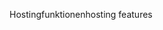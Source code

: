 <span data-ttu-id="7c088-101">Hostingfunktionen</span><span class="sxs-lookup"><span data-stu-id="7c088-101">hosting features</span></span>